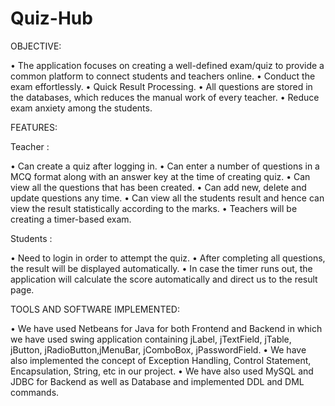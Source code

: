 # Quiz-Hub

OBJECTIVE:

• The application focuses on creating a well-defined exam/quiz to provide a common platform to connect students and teachers online.
• Conduct the exam effortlessly.
• Quick Result Processing.
• All questions are stored in the databases, which reduces the manual work of every teacher.
• Reduce exam anxiety among the students.


FEATURES:


Teacher :

• Can create a quiz after logging in.
• Can enter a number of questions in a MCQ format along with an answer key at the time of creating quiz.
• Can view all the questions that has been created.
• Can add new, delete and update questions any time. 
• Can view all the students result and hence can view the result statistically according to the marks.
• Teachers will be creating a timer-based exam.

Students :

• Need to login in order to attempt the quiz. 
• After completing all questions, the result will be displayed automatically.
• In case the timer runs out, the application will calculate the score automatically and direct us to the result page.


TOOLS AND SOFTWARE IMPLEMENTED:

• We have used Netbeans for Java for both Frontend and Backend in which we have used swing application containing jLabel, jTextField, jTable, jButton, jRadioButton,jMenuBar, jComboBox, jPasswordField.
• We have also implemented the concept of Exception Handling, Control Statement, Encapsulation, String, etc in our project.
• We have also used MySQL and JDBC for Backend as well as Database and implemented DDL and DML commands.






